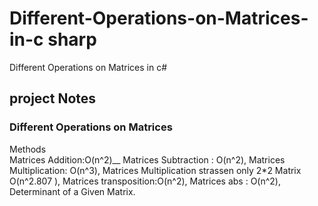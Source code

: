 # Different-Operations-on-Matrices-in-c sharp
Different Operations on Matrices in c#
## project Notes
### Different Operations on Matrices
Methods <br />
Matrices Addition:O(n^2)__
Matrices Subtraction : O(n^2),
Matrices Multiplication: O(n^3),
Matrices Multiplication strassen
only 2*2 Matrix  O(n^2.807 ),
Matrices transposition:O(n^2),
Matrices abs : O(n^2),                                                                                                                                                                                                                                                                                
Determinant of a Given Matrix.

